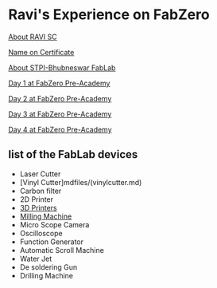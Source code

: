 
# Ravi's Experience on FabZero

[About RAVI SC](mdfiles/aboutme.md)

[Name on Certificate](mdfiles/certificatename.md)

[About STPI-Bhubneswar FabLab](mdfiles/fablabstpi.md)

[Day 1 at FabZero Pre-Academy](mdfiles/day1.md)

[Day 2 at FabZero Pre-Academy](mdfiles/day2.md)

[Day 3 at FabZero Pre-Academy](mdfiles/day3.md)

[Day 4 at FabZero Pre-Academy](mdfiles/day4.md)

## list of the FabLab devices
- Laser Cutter
- [Vinyl Cutter]mdfiles/(vinylcutter.md)
- Carbon filter
- 2D Printer
- [3D Printers](mdfiles/3dprinter.md)
- [Milling Machine](mdfiles/millingmachine.md)
- Micro Scope Camera
- Oscilloscope
- Function Generator
- Automatic Scroll Machine
- Water Jet
- De soldering Gun
- Drilling Machine